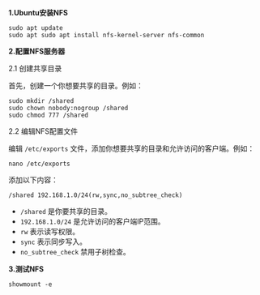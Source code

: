**1.Ubuntu安装NFS**

```
sudo apt update
sudo apt sudo apt install nfs-kernel-server nfs-common
```



**2.配置NFS服务器**

2.1 创建共享目录

首先，创建一个你想要共享的目录。例如：

```
sudo mkdir /shared
sudo chown nobody:nogroup /shared
sudo chmod 777 /shared
```

2.2 编辑NFS配置文件

编辑 `/etc/exports` 文件，添加你想要共享的目录和允许访问的客户端。例如：

```
nano /etc/exports
```

添加以下内容：

```
/shared 192.168.1.0/24(rw,sync,no_subtree_check)
```

- `/shared` 是你要共享的目录。
- `192.168.1.0/24` 是允许访问的客户端IP范围。
- `rw` 表示读写权限。
- `sync` 表示同步写入。
- `no_subtree_check` 禁用子树检查。



**3.测试NFS**

```
showmount -e
```

